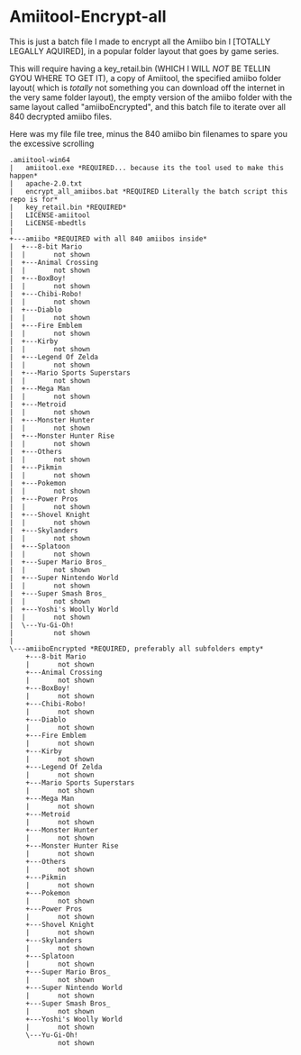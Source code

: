 # Amiitool-Encrypt-all
This is just a batch file I made to encrypt all the Amiibo bin I [TOTALLY LEGALLY AQUIRED], in a popular folder layout that goes by game series.

This will require having a key_retail.bin (WHICH I WILL *NOT* BE TELLIN GYOU WHERE TO GET IT), a copy of Amiitool, the specified amiibo folder layout( which is *totally* not something you can download off the internet in the very same folder layout), the empty version of the amiibo folder with the same layout called "amiiboEncrypted", and this batch file to iterate over all 840 decrypted amiibo files.

Here was my file file tree, minus the 840 amiibo bin filenames to spare you the excessive scrolling
```
.amiitool-win64
|   amiitool.exe *REQUIRED... because its the tool used to make this happen*
|   apache-2.0.txt
|   encrypt_all_amiibos.bat *REQUIRED Literally the batch script this repo is for*
|   key_retail.bin *REQUIRED*
|   LICENSE-amiitool
|   LiCENSE-mbedtls
|   
+---amiibo *REQUIRED with all 840 amiibos inside*
|  +---8-bit Mario
|  |       not shown
|  +---Animal Crossing
|  |       not shown
|  +---BoxBoy!
|  |       not shown
|  +---Chibi-Robo!
|  |       not shown
|  +---Diablo
|  |       not shown
|  +---Fire Emblem
|  |       not shown
|  +---Kirby
|  |       not shown
|  +---Legend Of Zelda
|  |       not shown
|  +---Mario Sports Superstars
|  |       not shown
|  +---Mega Man
|  |       not shown
|  +---Metroid
|  |       not shown
|  +---Monster Hunter
|  |       not shown
|  +---Monster Hunter Rise
|  |       not shown
|  +---Others
|  |       not shown
|  +---Pikmin
|  |       not shown
|  +---Pokemon
|  |       not shown
|  +---Power Pros
|  |       not shown
|  +---Shovel Knight
|  |       not shown
|  +---Skylanders
|  |       not shown
|  +---Splatoon
|  |       not shown
|  +---Super Mario Bros_
|  |       not shown
|  +---Super Nintendo World
|  |       not shown
|  +---Super Smash Bros_
|  |       not shown
|  +---Yoshi's Woolly World
|  |       not shown     
|  \---Yu-Gi-Oh!
|          not shown
|           
\---amiiboEncrypted *REQUIRED, preferably all subfolders empty*
    +---8-bit Mario
    |       not shown
    +---Animal Crossing
    |       not shown
    +---BoxBoy!
    |       not shown
    +---Chibi-Robo!
    |       not shown
    +---Diablo
    |       not shown
    +---Fire Emblem
    |       not shown
    +---Kirby
    |       not shown
    +---Legend Of Zelda
    |       not shown
    +---Mario Sports Superstars
    |       not shown
    +---Mega Man
    |       not shown
    +---Metroid
    |       not shown
    +---Monster Hunter
    |       not shown
    +---Monster Hunter Rise
    |       not shown
    +---Others
    |       not shown
    +---Pikmin
    |       not shown
    +---Pokemon
    |       not shown
    +---Power Pros
    |       not shown
    +---Shovel Knight
    |       not shown
    +---Skylanders
    |       not shown
    +---Splatoon
    |       not shown
    +---Super Mario Bros_
    |       not shown
    +---Super Nintendo World
    |       not shown
    +---Super Smash Bros_
    |       not shown
    +---Yoshi's Woolly World
    |       not shown     
    \---Yu-Gi-Oh!
            not shown
```

